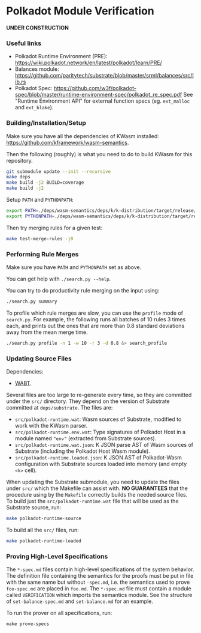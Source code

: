 Polkadot Module Verification
============================

**UNDER CONSTRUCTION**

### Useful links

-   Polkadot Runtime Environment (PRE): <https://wiki.polkadot.network/en/latest/polkadot/learn/PRE/>
-   Balances module: <https://github.com/paritytech/substrate/blob/master/srml/balances/src/lib.rs>
-   Polkadot Spec: <https://github.com/w3f/polkadot-spec/blob/master/runtime-environment-spec/polkadot_re_spec.pdf>
    See "Runtime Environment API" for external function specs (eg. `ext_malloc` and `ext_blake`).

### Building/Installation/Setup

Make sure you have all the dependencies of KWasm installed: <https://github.com/kframework/wasm-semantics>.

Then the following (roughly) is what you need to do to build KWasm for this repository.

```sh
git submodule update --init --recursive
make deps
make build -j2 BUILD=coverage
make build -j2
```

Setup `PATH` and `PYTHONPATH`:

```sh
export PATH=./deps/wasm-semantics/deps/k/k-distribution/target/release/k/bin:$PATH
export PYTHONPATH=./deps/wasm-semantics/deps/k/k-distribution/target/release/k/lib/kframework
```

Then try merging rules for a given test:

```sh
make test-merge-rules -j8
```

### Performing Rule Merges

Make sure you have `PATH` and `PYTHONPATH` set as above.

You can get help with `./search.py --help`.

You can try to do productivity rule merging on the input using:

```sh
./search.py summary
```

To profile which rule merges are slow, you can use the `profile` mode of `search.py`.
For example, the following runs all batches of 10 rules 3 times each, and prints out the ones that are more than 0.8 standard deviations away from the mean merge time.

```sh
./search.py profile -n 1 -w 10 -r 3 -d 0.8 &> search_profile
```

### Updating Source Files

Dependencies:

-   [WABT](https://github.com/WebAssembly/wabt).

Several files are too large to re-generate every time, so they are committed under the `src/` directory.
They depend on the version of Substrate committed at `deps/substrate`.
The files are:

-   `src/polkadot-runtime.wat`: Wasm sources of Substrate, modified to work with the KWasm parser.
-   `src/polkadot-runtime.env.wat`: Type signatures of Polkadot Host in a module named `"env"` (extracted from Substrate sources).
-   `src/polkadot-runtime.wat.json`: K JSON parse AST of Wasm sources of Substrate (including the Polkadot Host Wasm module).
-   `src/polkadot-runtime.loaded.json`: K JSON AST of Polkadot-Wasm configuration with Substrate sources loaded into memory (and empty `<k>` cell).

When updating the Substrate submodule, you need to update the files under `src/` which the Makefile can assist with.
**NO GUARANTEES** that the procedure using by the `Makefile` correctly builds the needed source files.
To build just the `src/polkadot-runtime.wat` file that will be used as the Substrate source, run:

```sh
make polkadot-runtime-source
```

To build all the `src/` files, run:

```sh
make polkadot-runtime-loaded
```

### Proving High-Level Specifications

The `*-spec.md` files contain high-level specifications of the system behavior.
The definition file containing the semantics for the proofs must be put in file with the same name but without `-spec.md`, i.e. the semantics used to prove `foo-spec.md` are placed in `foo.md`.
The `*-spec.md` file must contain a module called `VERIFICATION` which imports the semantics module.
See the structure of `set-balance-spec.md` and `set-balance.md` for an example.

To run the prover on all specifications, run:

```
make prove-specs
```

